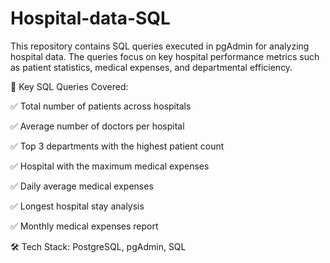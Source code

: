 # Hospital-data-SQL
This repository contains SQL queries executed in pgAdmin for analyzing hospital data. The queries focus on key hospital performance metrics such as patient statistics, medical expenses, and departmental efficiency.


📌 Key SQL Queries Covered:

✅ Total number of patients across hospitals

✅ Average number of doctors per hospital

✅ Top 3 departments with the highest patient count

✅ Hospital with the maximum medical expenses

✅ Daily average medical expenses

✅ Longest hospital stay analysis

✅ Monthly medical expenses report

🛠 Tech Stack: PostgreSQL, pgAdmin, SQL








